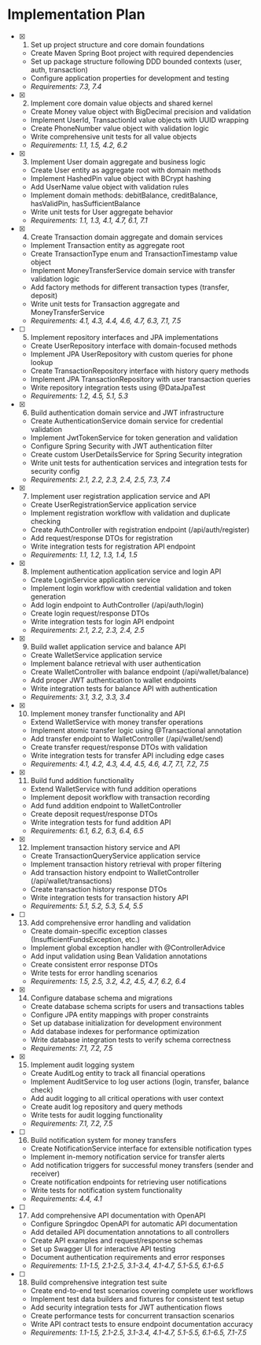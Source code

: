 # Implementation Plan

- [x] 1. Set up project structure and core domain foundations

  - Create Maven Spring Boot project with required dependencies
  - Set up package structure following DDD bounded contexts (user, auth, transaction)
  - Configure application properties for development and testing
  - _Requirements: 7.3, 7.4_

- [x] 2. Implement core domain value objects and shared kernel

  - Create Money value object with BigDecimal precision and validation
  - Implement UserId, TransactionId value objects with UUID wrapping
  - Create PhoneNumber value object with validation logic
  - Write comprehensive unit tests for all value objects
  - _Requirements: 1.1, 1.5, 4.2, 6.2_

- [x] 3. Implement User domain aggregate and business logic

  - Create User entity as aggregate root with domain methods
  - Implement HashedPin value object with BCrypt hashing
  - Add UserName value object with validation rules
  - Implement domain methods: debitBalance, creditBalance, hasValidPin, hasSufficientBalance
  - Write unit tests for User aggregate behavior
  - _Requirements: 1.1, 1.3, 4.1, 4.7, 6.1, 7.1_

- [x] 4. Create Transaction domain aggregate and domain services

  - Implement Transaction entity as aggregate root
  - Create TransactionType enum and TransactionTimestamp value object
  - Implement MoneyTransferService domain service with transfer validation logic
  - Add factory methods for different transaction types (transfer, deposit)
  - Write unit tests for Transaction aggregate and MoneyTransferService
  - _Requirements: 4.1, 4.3, 4.4, 4.6, 4.7, 6.3, 7.1, 7.5_

- [ ] 5. Implement repository interfaces and JPA implementations

  - Create UserRepository interface with domain-focused methods
  - Implement JPA UserRepository with custom queries for phone lookup
  - Create TransactionRepository interface with history query methods
  - Implement JPA TransactionRepository with user transaction queries
  - Write repository integration tests using @DataJpaTest
  - _Requirements: 1.2, 4.5, 5.1, 5.3_

- [x] 6. Build authentication domain service and JWT infrastructure

  - Create AuthenticationService domain service for credential validation
  - Implement JwtTokenService for token generation and validation
  - Configure Spring Security with JWT authentication filter
  - Create custom UserDetailsService for Spring Security integration
  - Write unit tests for authentication services and integration tests for security config
  - _Requirements: 2.1, 2.2, 2.3, 2.4, 2.5, 7.3, 7.4_

- [x] 7. Implement user registration application service and API

  - Create UserRegistrationService application service
  - Implement registration workflow with validation and duplicate checking
  - Create AuthController with registration endpoint (/api/auth/register)
  - Add request/response DTOs for registration
  - Write integration tests for registration API endpoint
  - _Requirements: 1.1, 1.2, 1.3, 1.4, 1.5_

- [x] 8. Implement authentication application service and login API

  - Create LoginService application service
  - Implement login workflow with credential validation and token generation
  - Add login endpoint to AuthController (/api/auth/login)
  - Create login request/response DTOs
  - Write integration tests for login API endpoint
  - _Requirements: 2.1, 2.2, 2.3, 2.4, 2.5_

- [x] 9. Build wallet application service and balance API

  - Create WalletService application service
  - Implement balance retrieval with user authentication
  - Create WalletController with balance endpoint (/api/wallet/balance)
  - Add proper JWT authentication to wallet endpoints
  - Write integration tests for balance API with authentication
  - _Requirements: 3.1, 3.2, 3.3, 3.4_

- [x] 10. Implement money transfer functionality and API

  - Extend WalletService with money transfer operations
  - Implement atomic transfer logic using @Transactional annotation
  - Add transfer endpoint to WalletController (/api/wallet/send)
  - Create transfer request/response DTOs with validation
  - Write integration tests for transfer API including edge cases
  - _Requirements: 4.1, 4.2, 4.3, 4.4, 4.5, 4.6, 4.7, 7.1, 7.2, 7.5_

- [x] 11. Build fund addition functionality

  - Extend WalletService with fund addition operations
  - Implement deposit workflow with transaction recording
  - Add fund addition endpoint to WalletController
  - Create deposit request/response DTOs
  - Write integration tests for fund addition API
  - _Requirements: 6.1, 6.2, 6.3, 6.4, 6.5_

- [x] 12. Implement transaction history service and API

  - Create TransactionQueryService application service
  - Implement transaction history retrieval with proper filtering
  - Add transaction history endpoint to WalletController (/api/wallet/transactions)
  - Create transaction history response DTOs
  - Write integration tests for transaction history API
  - _Requirements: 5.1, 5.2, 5.3, 5.4, 5.5_

- [ ] 13. Add comprehensive error handling and validation

  - Create domain-specific exception classes (InsufficientFundsException, etc.)
  - Implement global exception handler with @ControllerAdvice
  - Add input validation using Bean Validation annotations
  - Create consistent error response DTOs
  - Write tests for error handling scenarios
  - _Requirements: 1.5, 2.5, 3.2, 4.2, 4.5, 4.7, 6.2, 6.4_

- [x] 14. Configure database schema and migrations

  - Create database schema scripts for users and transactions tables
  - Configure JPA entity mappings with proper constraints
  - Set up database initialization for development environment
  - Add database indexes for performance optimization
  - Write database integration tests to verify schema correctness
  - _Requirements: 7.1, 7.2, 7.5_

- [x] 15. Implement audit logging system

  - Create AuditLog entity to track all financial operations
  - Implement AuditService to log user actions (login, transfer, balance check)
  - Add audit logging to all critical operations with user context
  - Create audit log repository and query methods
  - Write tests for audit logging functionality
  - _Requirements: 7.1, 7.2, 7.5_

- [ ] 16. Build notification system for money transfers

  - Create NotificationService interface for extensible notification types
  - Implement in-memory notification service for transfer alerts
  - Add notification triggers for successful money transfers (sender and receiver)
  - Create notification endpoints for retrieving user notifications
  - Write tests for notification system functionality
  - _Requirements: 4.4, 4.1_

- [ ] 17. Add comprehensive API documentation with OpenAPI

  - Configure Springdoc OpenAPI for automatic API documentation
  - Add detailed API documentation annotations to all controllers
  - Create API examples and request/response schemas
  - Set up Swagger UI for interactive API testing
  - Document authentication requirements and error responses
  - _Requirements: 1.1-1.5, 2.1-2.5, 3.1-3.4, 4.1-4.7, 5.1-5.5, 6.1-6.5_

- [ ] 18. Build comprehensive integration test suite
  - Create end-to-end test scenarios covering complete user workflows
  - Implement test data builders and fixtures for consistent test setup
  - Add security integration tests for JWT authentication flows
  - Create performance tests for concurrent transaction scenarios
  - Write API contract tests to ensure endpoint documentation accuracy
  - _Requirements: 1.1-1.5, 2.1-2.5, 3.1-3.4, 4.1-4.7, 5.1-5.5, 6.1-6.5, 7.1-7.5_
